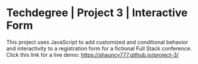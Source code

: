 # Techdegree | Project 3 | Interactive Form



This project uses JavaScript to add customized and conditional behavior and interactivity to a registration form for a fictional Full Stack conference.
Click this link for a live demo: https://shauncy777.github.io/project-3/


